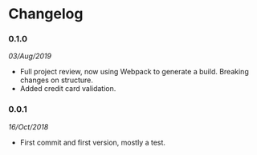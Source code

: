 Changelog
=========

### 0.1.0

_03/Aug/2019_

- Full project review, now using Webpack to generate a build. Breaking changes on structure.
- Added credit card validation.

### 0.0.1

_16/Oct/2018_

- First commit and first version, mostly a test.
